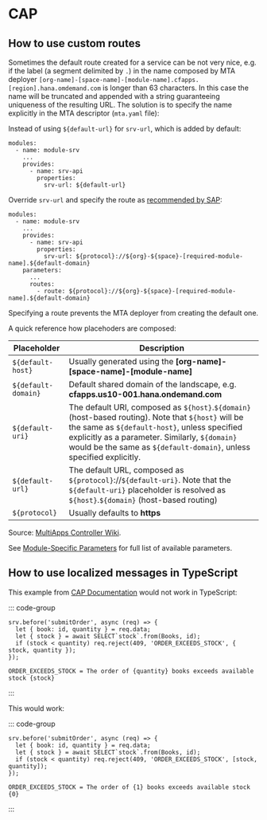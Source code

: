 # CAP

## How to use custom routes

Sometimes the default route created for a service can be not very nice, e.g. if the label (a segment delimited by `.`) in the name composed by MTA deployer `[org-name]-[space-name]-[module-name].cfapps.[region].hana.omdemand.com` is longer than 63 characters. In this case the name will be truncated and appended with a string guaranteeing uniqueness of the resulting URL. The solution is to specify the name explicitly in the MTA descriptor (`mta.yaml` file):

Instead of using `${default-url}` for `srv-url`, which is added by default:

```YAML{7} [mta.yaml]
modules:
  - name: module-srv
    ...
    provides:
      - name: srv-api
        properties:
          srv-url: ${default-url}
```

Override `srv-url` and specify the route as [recommended by SAP](https://help.sap.com/docs/btp/sap-business-technology-platform/mta-routes#n1t):

```YAML{7,10-11} [mta.yaml]
modules:
  - name: module-srv
    ...
    provides:
      - name: srv-api
        properties:
          srv-url: ${protocol}://${org}-${space}-[required-module-name].${default-domain}
    parameters:
      ...
      routes:
        - route: ${protocol}://${org}-${space}-[required-module-name].${default-domain}
```

Specifying a route prevents the MTA deployer from creating the default one.

A quick reference how placehoders are composed:

| Placeholder         | Description                                                                                                                                                                                                                                                                   |
| ------------------- | ----------------------------------------------------------------------------------------------------------------------------------------------------------------------------------------------------------------------------------------------------------------------------- |
| `${default-host}`   | Usually generated using the **[org-name]-[space-name]-[module-name]**                                                                                                                                                                                                         |
| `${default-domain}` | Default shared domain of the landscape, e.g. **cfapps.us10-001.hana.ondemand.com**                                                                                                                                                                                            |
| `${default-uri}`    | The default URI, composed as `${host}`.`${domain}` (host-based routing). Note that `${host}` will be the same as `${default-host}`, unless specified explicitly as a parameter. Similarly, `${domain}` would be the same as `${default-domain}`, unless specified explicitly. |
| `${default-url}`    | The default URL, composed as `${protocol}`://`${default-uri}`. Note that the `${default-uri}` placeholder is resolved as `${host}`.`${domain}` (host-based routing)                                                                                                           |
| `${protocol}`       | Usually defaults to **https**                                                                                                                                                                                                                                                 |

Source: [MultiApps Controller Wiki](https://github.com/cloudfoundry/multiapps-controller/wiki/Supported-Parameters#placeholders).

See [Module-Specific Parameters](https://help.sap.com/docs/btp/sap-business-technology-platform/modules?locale=en-US#module-specific-parameters) for full list of available parameters.

## How to use localized messages in TypeScript

This example from [CAP Documentation](https://cap.cloud.sap/docs/node.js/cds-i18n#localized-messages) would not work in TypeScript:

::: code-group

```js{7} [srv/cat-service.js]
srv.before('submitOrder', async (req) => {
  let { book: id, quantity } = req.data;
  let { stock } = await SELECT`stock`.from(Books, id);
  if (stock < quantity) req.reject(409, 'ORDER_EXCEEDS_STOCK', { stock, quantity });
});
```

```properties [_i18n/messages.properties]
ORDER_EXCEEDS_STOCK = The order of {quantity} books exceeds available stock {stock}
```

:::

This would work:

::: code-group

```js{7} [srv/cat-service.js]
srv.before('submitOrder', async (req) => {
  let { book: id, quantity } = req.data;
  let { stock } = await SELECT`stock`.from(Books, id);
  if (stock < quantity) req.reject(409, 'ORDER_EXCEEDS_STOCK', [stock, quantity]);
});
```

```properties [_i18n/messages.properties]
ORDER_EXCEEDS_STOCK = The order of {1} books exceeds available stock {0}
```

:::
